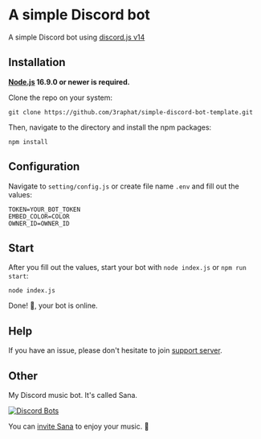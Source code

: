 # A simple Discord bot

A simple Discord bot using [discord.js v14](https://discord.js.org)

## Installation

**[Node.js](https://nodejs.org) 16.9.0 or newer is required.**

Clone the repo on your system:

```sh-session
git clone https://github.com/3raphat/simple-discord-bot-template.git
```

Then, navigate to the directory and install the npm packages:

```sh-session
npm install
```

## Configuration

Navigate to `setting/config.js` or create file name `.env` and fill out the values:

```text
TOKEN=YOUR_BOT_TOKEN
EMBED_COLOR=COLOR
OWNER_ID=OWNER_ID
```

## Start

After you fill out the values, start your bot with `node index.js` or `npm run start`:

```sh-session
node index.js
```

Done! 🎉, your bot is online.

## Help

If you have an issue, please don't hesitate to join [support server](https://discord.gg/tPAEqM3jAx).

## Other

My Discord music bot. It's called Sana.

[![Discord Bots](https://top.gg/api/widget/995348230449672212.svg)](https://top.gg/bot/995348230449672212)

You can [invite Sana](https://discord.com/oauth2/authorize?client_id=995348230449672212&permissions=11534344&scope=bot%20applications.commands) to enjoy your music. 🎉
